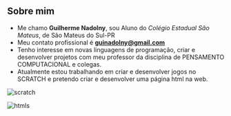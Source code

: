 ## Sobre mim ##

- Me chamo **Guilherme Nadolny**, sou Aluno do *Colégio Estadual São Mateus*, de São Mateus do Sul-PR
- Meu contato profissional é **guinadolny@gmail.com**
- Tenho interesse em novas linguagens de programação, criar e desenvolver projetos com meu professor da disciplina de PENSAMENTO COMPUTACIONAL e colegas.
- Atualmente estou trabalhando em criar e desenvolver jogos no SCRATCH e pretendo criar e desenvolver uma página html na web.

![scratch](https://img.shields.io/badge/Scratch-4D97FF?style=for-the-badge&logo=Scratch&logoColor=white)

![htmls](https://img.shields.io/badge/HTML5-E34F26?style=for-the-badge&logo=html5&logoColor=white)
